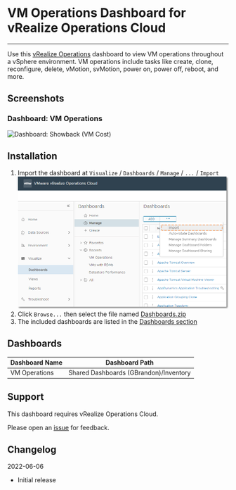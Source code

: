 
# VM Operations Dashboard for vRealize Operations Cloud
---------

Use this [vRealize Operations](https://www.vmware.com/products/vrealize-operations.html) dashboard to view VM operations throughout a vSphere environment.  VM operations include tasks like create, clone, reconfigure, delete, vMotion, svMotion, power on, power off, reboot, and more.

## Screenshots
### Dashboard: VM Operations
![Dashboard: Showback (VM Cost)](https://raw.githubusercontent.com/notoriousbdg/vrops-dashboard-vm_operations/main/images/Dashboard-VM_Operations.png)

## Installation
1. Import the dashboard at `Visualize` / `Dashboards` / `Manage` / `...` / `Import`
![Import Dashboard](https://raw.githubusercontent.com/notoriousbdg/vrops-dashboard-vm_operations/main/images/Dashboard_Import.png)
1. Click `Browse...` then select the file named [Dashboards.zip](https://github.com/notoriousbdg/vrops-dashboard-vm_operations/raw/main/Dashboards.zip)
1. The included dashboards are listed in the [Dashboards section](#Dashboards)

## Dashboards
| Dashboard Name | Dashboard Path |
|--|--|
| VM Operations | Shared Dashboards (GBrandon)/Inventory |

## Support

This dashboard requires vRealize Operations Cloud.

Please open an [issue](https://github.com/notoriousbdg/vrops-dashboard-vm_operations/issues) for feedback.

## Changelog
2022-06-06
* Initial release
